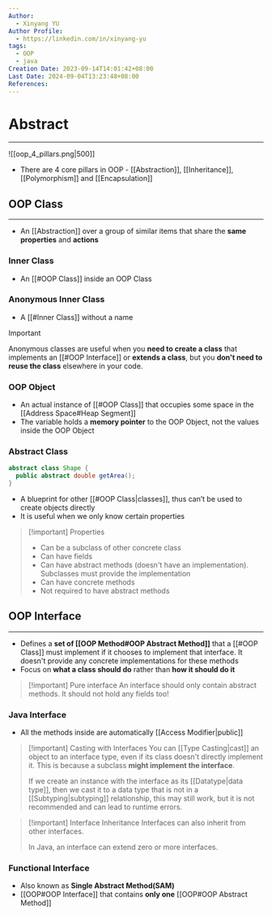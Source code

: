```yaml
---
Author:
  - Xinyang YU
Author Profile:
  - https://linkedin.com/in/xinyang-yu
tags:
  - OOP
  - java
Creation Date: 2023-09-14T14:01:42+08:00
Last Date: 2024-09-04T13:23:48+08:00
References: 
---
```

# Abstract
---

![[oop_4_pillars.png|500]]

- There are 4 core pillars  in OOP - [[Abstraction]], [[Inheritance]], [[Polymorphism]] and [[Encapsulation]]



## OOP Class
---
- An [[Abstraction]] over a group of similar items that share the **same properties** and **actions**

### Inner Class
- An [[#OOP Class]] inside an OOP Class

### Anonymous Inner Class
- A [[#Inner Class]] without a name

>[!important]
> Anonymous classes are useful when you **need to create a class** that implements an [[#OOP Interface]] or **extends a class**, but you **don't need to reuse the class** elsewhere in your code.


### OOP Object
- An actual instance of [[#OOP Class]] that occupies some space in the [[Address Space#Heap Segment]]
- The variable holds a **memory pointer** to the OOP Object, not the values inside the OOP Object

### Abstract Class
```java
abstract class Shape {
  public abstract double getArea();
}
```

- A blueprint for other [[#OOP Class|classes]], thus can’t be used to create objects directly
- It is useful when we only know certain properties

>[!important] Properties 
> - Can be a subclass of other concrete class
> - Can have fields
> - Can have abstract methods (doesn't have an implementation). Subclasses must provide the implementation
> - Can have concrete methods
> - Not required to have abstract methods




## OOP Interface
---
- Defines a **set of [[OOP Method#OOP Abstract Method]]** that a [[#OOP Class]] must implement if it chooses to implement that interface. It doesn't provide any concrete implementations for these methods
- Focus on **what a class should do** rather than **how it should do it**

>[!important] Pure interface
> An interface should only contain abstract methods. It should not hold any fields too!




### Java Interface
- All the methods inside are automatically [[Access Modifier|public]]

>[!important] Casting with Interfaces
> You can [[Type Casting|cast]] an object to an interface type, even if its class doesn't directly implement it. This is because a subclass **might implement the interface**.
> 
> If we create an instance with the interface as its [[Datatype|data type]], then we cast it to a data type that is not in a [[Subtyping|subtyping]] relationship, this may still work, but it is not recommended and can lead to runtime errors.

>[!important] Interface Inheritance
> Interfaces can also inherit from other interfaces.
> 
> In Java, an interface can extend zero or more interfaces.



### Functional Interface
- Also known as **Single Abstract Method(SAM)**
- [[OOP#OOP Interface]] that contains **only one** [[OOP#OOP Abstract Method]]
